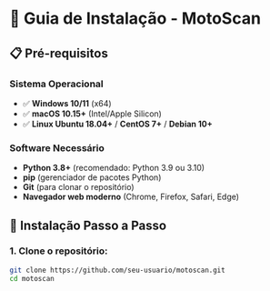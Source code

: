 # 🚀 Guia de Instalação - MotoScan

## 📋 Pré-requisitos

### Sistema Operacional
- ✅ **Windows 10/11** (x64)
- ✅ **macOS 10.15+** (Intel/Apple Silicon)
- ✅ **Linux Ubuntu 18.04+** / **CentOS 7+** / **Debian 10+**

### Software Necessário
- **Python 3.8+** (recomendado: Python 3.9 ou 3.10)
- **pip** (gerenciador de pacotes Python)
- **Git** (para clonar o repositório)
- **Navegador web moderno** (Chrome, Firefox, Safari, Edge)

## 🔧 Instalação Passo a Passo

### 1. Clone o repositório:
```bash
git clone https://github.com/seu-usuario/motoscan.git
cd motoscan
